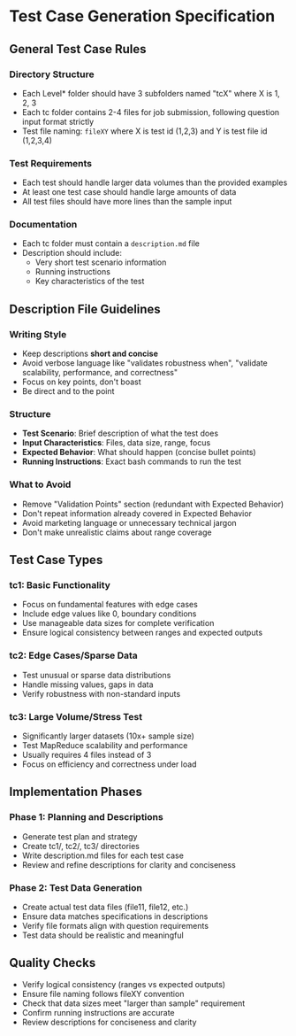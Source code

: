 # Test Case Generation Specification

## General Test Case Rules

### Directory Structure
- Each Level* folder should have 3 subfolders named "tcX" where X is 1, 2, 3
- Each tc folder contains 2-4 files for job submission, following question input format strictly
- Test file naming: `fileXY` where X is test id (1,2,3) and Y is test file id (1,2,3,4)

### Test Requirements
- Each test should handle larger data volumes than the provided examples
- At least one test case should handle large amounts of data
- All test files should have more lines than the sample input

### Documentation
- Each tc folder must contain a `description.md` file
- Description should include:
  - Very short test scenario information
  - Running instructions
  - Key characteristics of the test

## Description File Guidelines

### Writing Style
- Keep descriptions **short and concise**
- Avoid verbose language like "validates robustness when", "validate scalability, performance, and correctness"
- Focus on key points, don't boast
- Be direct and to the point

### Structure
- **Test Scenario**: Brief description of what the test does
- **Input Characteristics**: Files, data size, range, focus
- **Expected Behavior**: What should happen (concise bullet points)
- **Running Instructions**: Exact bash commands to run the test

### What to Avoid
- Remove "Validation Points" section (redundant with Expected Behavior)
- Don't repeat information already covered in Expected Behavior
- Avoid marketing language or unnecessary technical jargon
- Don't make unrealistic claims about range coverage

## Test Case Types

### tc1: Basic Functionality
- Focus on fundamental features with edge cases
- Include edge values like 0, boundary conditions
- Use manageable data sizes for complete verification
- Ensure logical consistency between ranges and expected outputs

### tc2: Edge Cases/Sparse Data
- Test unusual or sparse data distributions
- Handle missing values, gaps in data
- Verify robustness with non-standard inputs

### tc3: Large Volume/Stress Test
- Significantly larger datasets (10x+ sample size)
- Test MapReduce scalability and performance
- Usually requires 4 files instead of 3
- Focus on efficiency and correctness under load

## Implementation Phases

### Phase 1: Planning and Descriptions
- Generate test plan and strategy
- Create tc1/, tc2/, tc3/ directories
- Write description.md files for each test case
- Review and refine descriptions for clarity and conciseness

### Phase 2: Test Data Generation
- Create actual test data files (file11, file12, etc.)
- Ensure data matches specifications in descriptions
- Verify file formats align with question requirements
- Test data should be realistic and meaningful

## Quality Checks
- Verify logical consistency (ranges vs expected outputs)
- Ensure file naming follows fileXY convention
- Check that data sizes meet "larger than sample" requirement
- Confirm running instructions are accurate
- Review descriptions for conciseness and clarity
